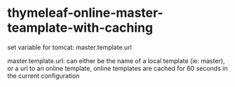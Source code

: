 # thymeleaf-online-master-teamplate-with-caching

set variable for tomcat: master.template.url

master.template.url: can either be the name of a local template (ie: master), or a url to an online template, online templates are cached for 60 seconds in the current configuration
